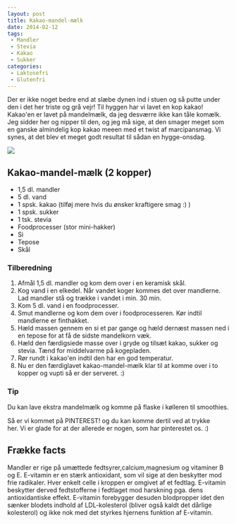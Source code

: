 ```yaml
---
layout: post
title: Kakao-mandel-mælk
date: 2014-02-12
tags:
 - Mandler
 - Stevia
 - Kakao
 - Sukker
categories:
 - Laktosefri
 - Glutenfri
---
```



Der er ikke noget bedre end at slæbe dynen ind i stuen og så putte under den i
det her triste og grå vejr! Til hyggen har vi lavet en kop kakao! Kakao'en er
lavet på mandelmælk, da jeg desværre ikke kan tåle komælk. Jeg sidder her og
nipper til den, og jeg må sige, at den smager meget som en ganske almindelig kop
kakao meeen med et twist af marcipansmag. Vi synes, at det blev et meget godt
resultat til sådan en hygge-onsdag.

[ ![](http://2.bp.blogspot.com/-q9fnFd0puUE/UvvYpNC9SEI/AAAAAAAABJw/DNmZLqj8otQ/s1600/Kakao_mandelm%C3%A6lk.png) ](http://2.bp.blogspot.com/-q9fnFd0puUE/UvvYpNC9SEI/AAAAAAAABJw/DNmZLqj8otQ/s1600/Kakao_mandelm%C3%A6lk.png)

## Kakao-mandel-mælk (2 kopper)
- 1,5 dl. mandler 
- 5 dl. vand
- 1 spsk. kakao (tilføj mere hvis du ønsker kraftigere smag :) )
- 1 spsk. sukker
- 1 tsk. stevia
- Foodprocesser (stor mini-hakker)
- Si
- Tepose
- Skål

### Tilberedning

1. Afmål 1,5 dl. mandler og kom dem over i en keramisk skål.
2. Kog vand i en elkedel. Når vandet koger kommes det over mandlerne. Lad
   mandler stå og trække i vandet i min. 30 min. 
3. Kom 5 dl. vand i en foodprocesser.
4. Smut mandlerne og kom dem over i foodprocesseren. Kør indtil mandlerne er
   finthakket.
5. Hæld massen gennem en si et par gange og hæld dernæst massen ned i en tepose
   for at få de sidste mandelkorn væk.
6. Hæld den færdigsiede masse over i gryde og tilsæt kakao, sukker og stevia.
   Tænd for middelvarme på kogepladen.
7. Rør rundt i kakao'en indtil den har en god temperatur.
8. Nu er den færdiglavet kakao-mandel-mælk klar til at komme over i to kopper og
   vupti så er der serveret. :)

### Tip
Du kan lave ekstra mandelmælk og komme på flaske i kølleren til smoothies.

Så er vi kommet på PINTEREST! og du kan komme dertil ved at trykke her. Vi er
glade for at der allerede er nogen, som har pinterestet os. :) 

## Frække facts
Mandler er rige på umættede fedtsyrer,calcium,magnesium og vitaminer B og E.
E-vitamin er en stærk antioxidant, som vil sige at den beskytter mod frie
radikaler. Hver enkelt celle i kroppen er omgivet af et fedtlag. E-vitamin
beskytter derved fedtstofferne i fedtlaget mod harskning pga. dens
antioxidantiske effekt. E-vitamin forebygger desuden blodpropper idet den sænker
blodets indhold af LDL-kolesterol (bliver også kaldt det dårlige kolesterol) og
ikke nok med det styrkes hjernens funktion af E-vitamin.
